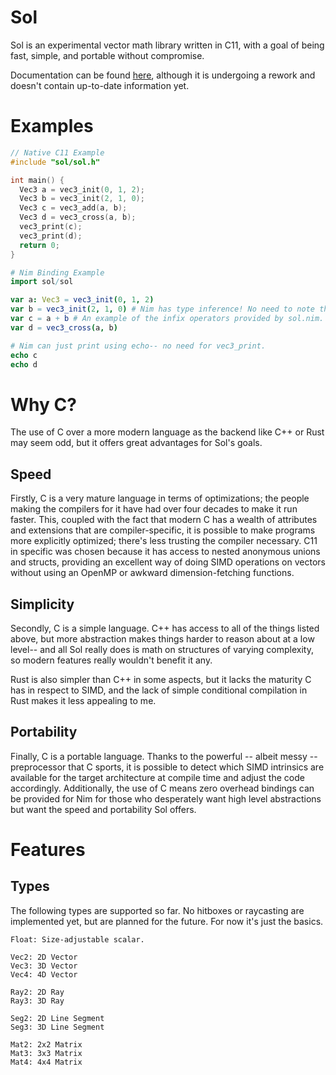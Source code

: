# Sol
Sol is an experimental vector math library written in C11, with a goal of being fast, simple, and portable without compromise.

Documentation can be found [here](https://davidgarland.gitbooks.io/sol/content/), although it is undergoing a rework and doesn't contain up-to-date information yet.

# Examples
```C
// Native C11 Example
#include "sol/sol.h"

int main() {
  Vec3 a = vec3_init(0, 1, 2);
  Vec3 b = vec3_init(2, 1, 0);
  Vec3 c = vec3_add(a, b);
  Vec3 d = vec3_cross(a, b);
  vec3_print(c);
  vec3_print(d);
  return 0;
}
```

```Nim
# Nim Binding Example
import sol/sol

var a: Vec3 = vec3_init(0, 1, 2)
var b = vec3_init(2, 1, 0) # Nim has type inference! No need to note the type.
var c = a + b # An example of the infix operators provided by sol.nim.
var d = vec3_cross(a, b)

# Nim can just print using echo-- no need for vec3_print.
echo c
echo d
```

# Why C?
The use of C over a more modern language as the backend like C++ or Rust may seem odd, but it offers great advantages for Sol's goals.

## Speed
Firstly, C is a very mature language in terms of optimizations; the people making the compilers for it have had over four decades to make it run faster.
This, coupled with the fact that modern C has a wealth of attributes and extensions that are compiler-specific, it is possible to make programs more explicitly optimized; there's less trusting the compiler necessary.
C11 in specific was chosen because it has access to nested anonymous unions and structs, providing an excellent way of doing SIMD operations on vectors without using an OpenMP or awkward dimension-fetching functions.

## Simplicity
Secondly, C is a simple language. C++ has access to all of the things listed above, but more abstraction makes things harder to reason about at a low level--
and all Sol really does is math on structures of varying complexity, so modern features really wouldn't benefit it any.

Rust is also simpler than C++ in some aspects, but it lacks the maturity C has in respect to SIMD, and the lack of simple conditional compilation in Rust makes it less appealing to me.

## Portability
Finally, C is a portable language. Thanks to the powerful -- albeit messy -- preprocessor that C sports, it is possible to detect which SIMD intrinsics are available for the target architecture at compile time and adjust the code accordingly.
Additionally, the use of C means zero overhead bindings can be provided for Nim for those who desperately want high level abstractions but want the speed and portability Sol offers.

# Features

## Types
The following types are supported so far. No hitboxes or raycasting are implemented yet, but are planned for the future. For now it's just the basics.
```
Float: Size-adjustable scalar.

Vec2: 2D Vector
Vec3: 3D Vector
Vec4: 4D Vector

Ray2: 2D Ray
Ray3: 3D Ray

Seg2: 2D Line Segment
Seg3: 3D Line Segment

Mat2: 2x2 Matrix
Mat3: 3x3 Matrix
Mat4: 4x4 Matrix
```
